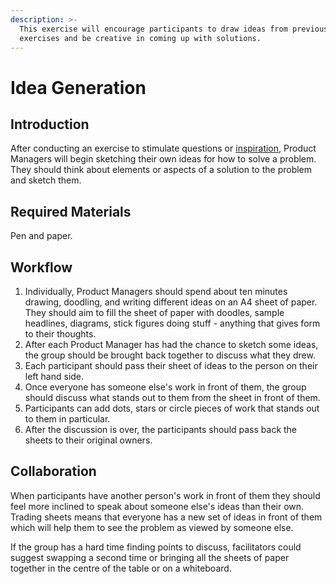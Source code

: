 ```yaml
---
description: >-
  This exercise will encourage participants to draw ideas from previous
  exercises and be creative in coming up with solutions.
---
```


# Idea Generation

## Introduction

After conducting an exercise to stimulate questions or [inspiration](https://github.com/prodmgmtprog/Product-Management-Curriculum/tree/4b903f5b4e31238530a34f4ac51bab39c8bf81f2/inspiration.md), Product Managers will begin sketching their own ideas for how to solve a problem. They should think about elements or aspects of a solution to the problem and sketch them.

## Required Materials

Pen and paper.

## Workflow

1. Individually, Product Managers should spend about ten minutes drawing, doodling, and writing different ideas on an A4 sheet of paper. They should aim to fill the sheet of paper with doodles, sample headlines, diagrams, stick figures doing stuff - anything that gives form to their thoughts. 
2. After each Product Manager has had the chance to sketch some ideas, the group should be brought back together to discuss what they drew. 
3. Each participant should pass their sheet of ideas to the person on their left hand side.
4. Once everyone has someone else's work in front of them, the group should discuss what stands out to them from the sheet in front of them.
5. Participants can add dots, stars or circle pieces of work that stands out to them in particular. 
6. After the discussion is over, the participants should pass back the sheets to their original owners. 

## Collaboration

When participants have another person's work in front of them they should feel more inclined to speak about someone else's ideas than their own. Trading sheets means that everyone has a new set of ideas in front of them which will help them to see the problem as viewed by someone else.

If the group has a hard time finding points to discuss, facilitators could suggest swapping a second time or bringing all the sheets of paper together in the centre of the table or on a whiteboard.


